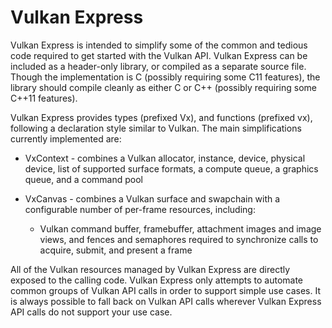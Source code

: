 # Vulkan Express

Vulkan Express is intended to simplify some of the common and tedious code required to get started with the Vulkan API.  Vulkan Express can be included as a header-only library, or compiled as a separate source file.  Though the implementation is C (possibly requiring some C11 features), the library should compile cleanly as either C or C++ (possibly requiring some C++11 features).

Vulkan Express provides types (prefixed Vx), and functions (prefixed vx), following a declaration style similar to Vulkan.  The main simplifications currently implemented are:

* VxContext - combines a Vulkan allocator, instance, device, physical device, list of supported surface formats, a compute queue, a graphics queue, and a command pool

* VxCanvas - combines a Vulkan surface and swapchain with a configurable number of per-frame resources, including:
  * Vulkan command buffer, framebuffer, attachment images and image views, and fences and semaphores required to synchronize calls to acquire, submit, and present a frame

All of the Vulkan resources managed by Vulkan Express are directly exposed to the calling code.  Vulkan Express only attempts to automate common groups of Vulkan API calls in order to support simple use cases.  It is always possible to fall back on Vulkan API calls wherever Vulkan Express API calls do not support your use case.